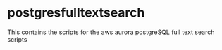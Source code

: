 # postgresfulltextsearch
This contains the scripts for the aws aurora postgreSQL full text search scripts
